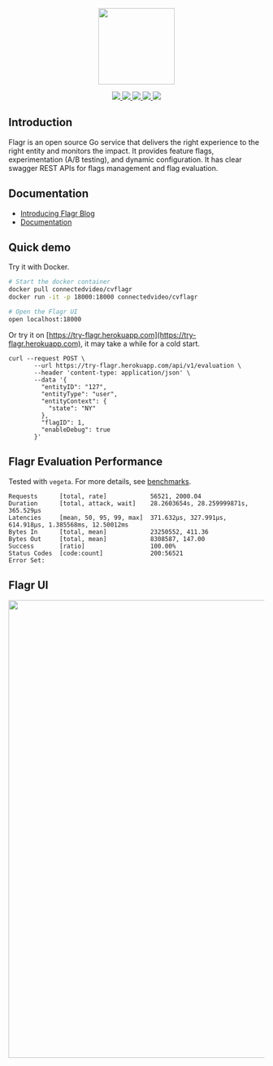 <p align="center">
    <img src="./browser/flagr-ui/src/assets/logo.png" width="150">
</p>

<p align="center">
    <a href="https://goreportcard.com/report/github.com/rexmont/flagr" target="_blank">
        <img src="https://goreportcard.com/badge/github.com/rexmont/flagr">
    </a>
    <a href="https://circleci.com/gh/checkr/flagr" target="_blank">
        <img src="https://circleci.com/gh/checkr/flagr.svg?style=shield">
    </a>
    <a href="https://godoc.org/github.com/rexmont/flagr" target="_blank">
        <img src="https://img.shields.io/badge/godoc-reference-green.svg">
    </a>
    <a href="https://github.com/rexmont/flagr/releases" target="_blank">
        <img src="https://img.shields.io/github/release/checkr/flagr.svg?style=flat&color=green">
    </a>
    <a href="https://codecov.io/gh/checkr/flagr" target="_blank">
        <img src="https://codecov.io/gh/checkr/flagr/branch/master/graph/badge.svg">
    </a>
</p>

## Introduction

Flagr is an open source Go service that delivers the right experience to the right entity and monitors the impact. It provides feature flags, experimentation (A/B testing), and dynamic configuration. It has clear swagger REST APIs for flags management and flag evaluation.

## Documentation
- [Introducing Flagr Blog](https://engineering.checkr.com/introducing-flagr-a-robust-high-performance-service-for-feature-flagging-and-a-b-testing-f037c219b7d5)
- [Documentation](https://checkr.github.io/flagr/)

## Quick demo

Try it with Docker.

```sh
# Start the docker container
docker pull connectedvideo/cvflagr
docker run -it -p 18000:18000 connectedvideo/cvflagr

# Open the Flagr UI
open localhost:18000
```

Or try it on [https://try-flagr.herokuapp.com](https://try-flagr.herokuapp.com), it may take a while for a cold start.

```
curl --request POST \
       --url https://try-flagr.herokuapp.com/api/v1/evaluation \
       --header 'content-type: application/json' \
       --data '{
         "entityID": "127",
         "entityType": "user",
         "entityContext": {
           "state": "NY"
         },
         "flagID": 1,
         "enableDebug": true
       }'
```


## Flagr Evaluation Performance

Tested with `vegeta`. For more details, see [benchmarks](./benchmark).

```
Requests      [total, rate]            56521, 2000.04
Duration      [total, attack, wait]    28.2603654s, 28.259999871s, 365.529µs
Latencies     [mean, 50, 95, 99, max]  371.632µs, 327.991µs, 614.918µs, 1.385568ms, 12.50012ms
Bytes In      [total, mean]            23250552, 411.36
Bytes Out     [total, mean]            8308587, 147.00
Success       [ratio]                  100.00%
Status Codes  [code:count]             200:56521
Error Set:
```

## Flagr UI

<p align="center">
    <img src="./docs/images/demo_readme.png" width="900">
</p>

